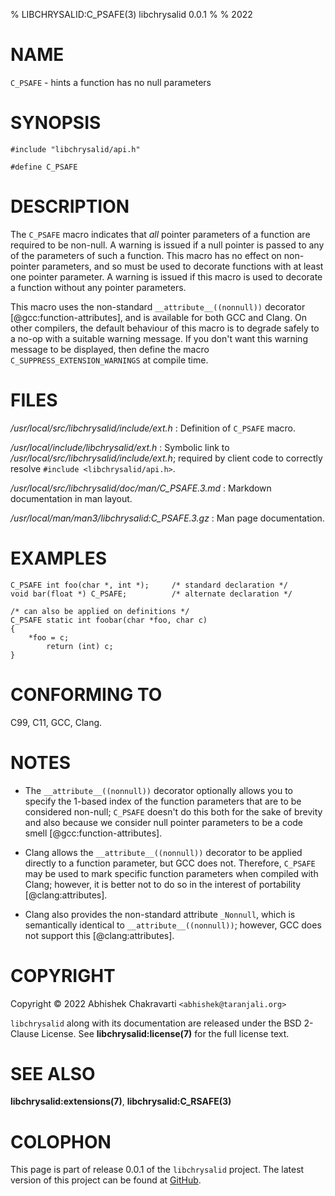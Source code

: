 % LIBCHRYSALID:C_PSAFE(3) libchrysalid 0.0.1
%
% 2022


# NAME

`C_PSAFE` - hints a function has no null parameters


# SYNOPSIS

```
#include "libchrysalid/api.h"

#define C_PSAFE
```

 
# DESCRIPTION

The `C_PSAFE` macro indicates that _all_ pointer parameters of a function are
required to be non-null. A warning is issued if a null pointer is passed to any
of the parameters of such a function. This macro has no effect on non-pointer
parameters, and so must be used to decorate functions with at least one pointer
parameter. A warning is issued if this macro is used to decorate a function
without any pointer parameters.

This macro uses the non-standard `__attribute__((nonnull))` decorator
[@gcc:function-attributes], and is available for both GCC and Clang. On other
compilers, the default behaviour of this macro is to degrade safely to a no-op
with a suitable warning message. If you don't want this warning message to be
displayed, then define the macro `C_SUPPRESS_EXTENSION_WARNINGS` at compile
time.


# FILES

*/usr/local/src/libchrysalid/include/ext.h*
: Definition of `C_PSAFE` macro.

*/usr/local/include/libchrysalid/ext.h*
: Symbolic link to */usr/local/src/libchrysalid/include/ext.h*; required by
client code to correctly resolve `#include <libchrysalid/api.h>`.

*/usr/local/src/libchrysalid/doc/man/C_PSAFE.3.md*
: Markdown documentation in man layout.

*/usr/local/man/man3/libchrysalid:C_PSAFE.3.gz*
: Man page documentation.


# EXAMPLES

```
C_PSAFE int foo(char *, int *);     /* standard declaration */
void bar(float *) C_PSAFE;          /* alternate declaration */

/* can also be applied on definitions */
C_PSAFE static int foobar(char *foo, char c)
{
	*foo = c;
      	return (int) c;
}
```

# CONFORMING TO

C99, C11, GCC, Clang.


# NOTES

- The `__attribute__((nonnull))` decorator optionally allows you to
  specify the 1-based index of the function parameters that are to be
  considered non-null; `C_PSAFE` doesn't do this both for the sake of
  brevity and also because we consider null pointer parameters to be a
  code smell [@gcc:function-attributes].

- Clang allows the `__attribute__((nonnull))` decorator to be applied
  directly to a function parameter, but GCC does not. Therefore,
  `C_PSAFE` may be used to mark specific function parameters when
  compiled with Clang; however, it is better not to do so in the
  interest of portability [@clang:attributes].

- Clang also provides the non-standard attribute `_Nonnull`, which is
  semantically identical to `__attribute__((nonnull))`; however, GCC
  does not support this [@clang:attributes].


# COPYRIGHT

Copyright &copy; 2022 Abhishek Chakravarti `<abhishek@taranjali.org>`

`libchrysalid` along with its documentation are released under the BSD 2-Clause
License. See **libchrysalid:license(7)** for the full license text.


# SEE ALSO

**libchrysalid:extensions(7)**, **libchrysalid:C_RSAFE(3)**


# COLOPHON

This page is part of release 0.0.1 of the `libchrysalid` project. The latest
version of this project can be found at
[GitHub](https://github.com/achakravarti/libchrysalid).

